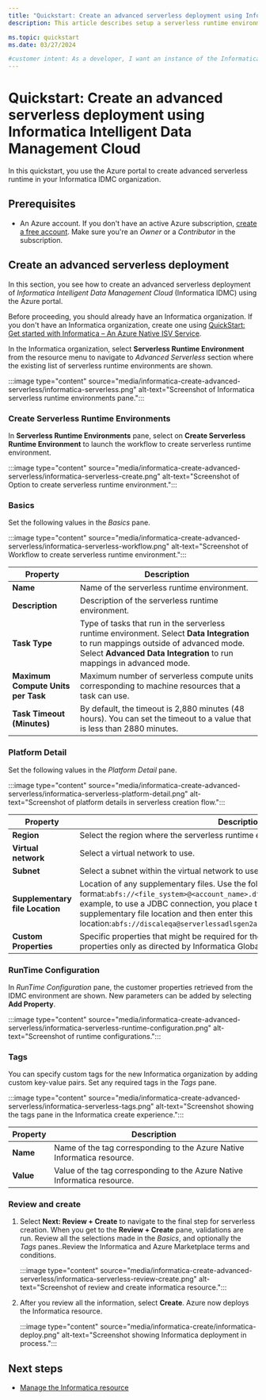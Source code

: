 ```yaml
---
title: "Quickstart: Create an advanced serverless deployment using Informatica Intelligent Data Management Cloud"
description: This article describes setup a serverless runtime environment using the Azure portal and an Informatica IDMC organization.

ms.topic: quickstart  
ms.date: 03/27/2024

#customer intent: As a developer, I want an instance of the Informatica data management cloud  so that I can use it with other Azure resources.
---
```

# Quickstart: Create an advanced serverless deployment using Informatica Intelligent Data Management Cloud

In this quickstart, you use the Azure portal to create advanced serverless runtime in your Informatica IDMC organization.

## Prerequisites

- An Azure account. If you don't have an active Azure subscription, [create a free account](https://azure.microsoft.com/free/). Make sure you're an _Owner_ or a _Contributor_ in the subscription.

<!-- LP - we need to clarify this statement -->

## Create an advanced serverless deployment

In this section, you see how to create an advanced serverless deployment of _Informatica Intelligent Data Management Cloud_ (Informatica IDMC) using the Azure portal.

Before proceeding, you should already have an Informatica organization. If you don't have an Informatica organization, create one using [QuickStart: Get started with Informatica – An Azure Native ISV Service](informatica-create.md).

In the Informatica organization,  select **Serverless Runtime Environment** from the resource menu to navigate to _Advanced Serverless_ section where the existing list of serverless runtime environments are shown.

:::image type="content" source="media/informatica-create-advanced-serverless/informatica-serverless.png" alt-text="Screenshot of Informatica serverless runtime environments pane.":::

### Create Serverless Runtime Environments

In **Serverless Runtime Environments** pane, select on **Create Serverless Runtime Environment** to launch the workflow to create serverless runtime environment.

:::image type="content" source="media/informatica-create-advanced-serverless/informatica-serverless-create.png" alt-text="Screenshot of Option to create serverless runtime environment.":::

### Basics

Set the following values in the _Basics_ pane.

  :::image type="content" source="media/informatica-create-advanced-serverless/informatica-serverless-workflow.png" alt-text="Screenshot of Workflow to create serverless runtime environment.":::

  | Property  | Description |
  |---------|---------|
  | **Name**  | Name of the serverless runtime environment. |
  | **Description**     | Description of the serverless runtime environment. |
  | **Task Type**  | Type of tasks that run in the serverless runtime environment. Select **Data Integration** to run mappings outside of advanced mode. Select **Advanced Data Integration** to run mappings in advanced mode. |
  | **Maximum Compute Units per Task** | Maximum number of serverless compute units corresponding to machine resources that a task can use. |
  | **Task Timeout (Minutes)** | By default, the timeout is 2,880 minutes (48 hours). You can set the timeout to a value that is less than 2880 minutes. |

### Platform Detail

Set the following values in the _Platform Detail_ pane.

  :::image type="content" source="media/informatica-create-advanced-serverless/informatica-serverless-platform-detail.png" alt-text="Screenshot of platform details in serverless creation flow.":::

  | Property  | Description |
  |---------|---------|
  | **Region**  | Select the region where the serverless runtime environment is hosted.|
  | **Virtual network**     | Select a virtual network to use. |
  | **Subnet**  | Select a subnet within the virtual network to use. |
  | **Supplementary file Location** | Location of any supplementary files. Use the following format:`abfs://<file_system>@<account_name>.dfs.core.windows.net/<path>` For example, to use a JDBC connection, you place the JDBC JAR files in the supplementary file location and then enter this location:`abfs://discaleqa@serverlessadlsgen2acct.dfs.core.windows.net/serverless`. |
  | **Custom Properties** | Specific properties that might be required for the virtual network. Use custom properties only as directed by Informatica Global Customer Support. |

### RunTime Configuration

In _RunTime Configuration_ pane, the customer properties retrieved from the IDMC environment are shown. New parameters can be added by selecting **Add Property**.

:::image type="content" source="media/informatica-create-advanced-serverless/informatica-serverless-runtime-configuration.png" alt-text="Screenshot of runtime configurations.":::

### Tags

You can specify custom tags for the new Informatica organization by adding custom key-value pairs. Set any required tags in the _Tags_ pane.

  :::image type="content" source="media/informatica-create-advanced-serverless/informatica-serverless-tags.png" alt-text="Screenshot showing the tags pane in the Informatica create experience.":::

  | Property | Description |
  |----------| -------------|
  |**Name** | Name of the tag corresponding to the Azure Native Informatica resource. |
  | **Value** | Value of the tag corresponding to the Azure Native Informatica resource. |

### Review and create

1. Select  **Next: Review + Create** to navigate to the final step for serverless creation. When you get to the **Review + Create** pane, validations are run. Review all the selections made in the _Basics_, and optionally the _Tags_ panes..Review the Informatica and Azure Marketplace terms and conditions.  

    :::image type="content" source="media/informatica-create-advanced-serverless/informatica-serverless-review-create.png" alt-text="Screenshot of review and create informatica resource.":::

1. After you review all the information, select **Create**. Azure now deploys the Informatica resource.

   :::image type="content" source="media/informatica-create/informatica-deploy.png" alt-text="Screenshot showing Informatica deployment in process.":::

## Next steps

- [Manage the Informatica resource](informatica-manage.md)
<!-- 
- Get started with Informatica – An Azure Native ISV Service on

fix  links when marketplace links work.
    > [!div class="nextstepaction"]
    > [Azure portal](https://portal.azure.com/#view/HubsExtension/BrowseResource/resourceType/informatica.informaticaPLUS%2FinformaticaDeployments)

    > [!div class="nextstepaction"]
    > [Azure Marketplace](https://azuremarketplace.microsoft.com/marketplace/apps/f5-networks.f5-informatica-for-azure?tab=Overview) 
-->
